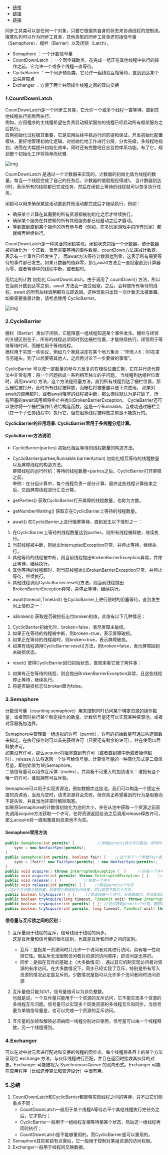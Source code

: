 - [链接](https://blog.csdn.net/vernonzheng/article/details/8280032)
- [链接](https://www.cnblogs.com/dolphin0520/p/3920397.html)
- [链接](https://www.cnblogs.com/yiqiu2324/p/3243828.html)

同步工具类可以是任何一个对象，只要它根据其自身的状态来协调线程的控制流。\
阻塞队列可以作为同步工具类，其他类型的同步工具类还包括信号量（Semaphore）、栅栏（Barrier）以及闭锁（Latch）。

- Semaphore           ：一个计数信号量
- CountDownLatch      ：一个同步辅助类，在完成一组正在其他线程中执行的操作之前，它允许一个或多个线程一直等待。 
- CyclicBarrier       ：一个同步辅助类，它允许一组线程互相等待，直到到达某个公共屏障点 
- Exchanger           ：方便了两个共同操作线程之间的双向交换

### 1.CountDownLatch
CountDownLatch是一个同步工具类，它允许一个或多个线程一直等待，直到其他线程执行完后再执行。\
例如，应用程序的主线程希望在负责启动框架服务的线程已经启动所有框架服务之后执行。\
应用初始化过程极其重要，它是应用后续平稳运行的前提和保证。开发初始化配置模块，更好地管理初始化逻辑，对初始化地工作进行分层，分优先级，多线程地规划，进而在大幅提升初始化效率，同时还有完整地日志监控体系功能。有了它，规划整个初始化工作将简单而优雅.

![img](img/latch.jpg)

CountDownLatch 是通过一个计数器来实现的，计数器的初始化值为线程的数量。每当一个线程完成了自己的任务后，计数器的值就相应得减1。
当计数器到达0时，表示所有的线程都已完成任务，然后在闭锁上等待的线程就可以恢复执行任务。

闭锁可以用来确保某些活动直到其他活动都完成后才继续执行，例如：
- 确保某个计算在其需要的所有资源都被初始化之后才继续执行。
- 确保某个服务在其依赖的所有其他服务都已经启动之后才启动。
- 等到直到直到某个操作的所有参与者（例如，在多玩家游戏中的所有玩家）都就绪再继续执行。

CountDownLatch是一种灵活的闭锁实现。闭锁状态包括一个计数器，该计数器被初始化为一个正数，表示需要等待的事件数量。countDown方法递减计数器，表示有一个事件已经发生了，
而await方法等待计数器达到零，这表示所有需要等待的事件都已发生。如果计数器的值非零，那么await方法会一直阻塞直到计算器为零，或者等待中的线程中断，或者超时。

用给定的计数 初始化 CountDownLatch。由于调用了 countDown() 方法，所以在当前计数到达零之前，await 方法会一直受阻塞。之后，会释放所有等待的线程，await 的所有后续调用都将立即返回。这种现象只出现一次计数无法被重置。如果需要重置计数，请考虑使用 CyclicBarrier。

![img](img/latch_methods.png)

### 2.CycleBarrier
栅栏（Bariier）类似于闭锁，它能阻塞一组线程知道某个事件发生。栅栏与闭锁的关键区别在于，所有的线程必须同时到达栅栏位置，才能继续执行。闭锁用于等待等待时间，而栅栏用于等待线程。\
栅栏用于实现一些协议，例如几个家庭决定在某个地方集合：“所有人6：00在麦当劳碰头，到了以后要等其他人，之后再讨论下一步要做的事情”。

CyclicBarrier 可以使一定数量的参与方反复的在栅栏位置汇聚，它在并行迭代算法中非常有用：将一个问题拆成一系列相互独立的子问题。
当线程到达栅栏位置时，调用await() 方法，这个方法是阻塞方法，直到所有线程到达了栅栏位置，那么栅栏被打开，此时所有线程被释放，而栅栏将被重置以便下次使用。
如果对await的调用超时，或者await阻塞的线程被中断，那么栅栏就认为是打破了，所有阻塞的await调用都将终止并抛出BrokenBarrierException。
CycleBarrier还可以使你将一个栅栏操作传递给构造函数，这是一个Runnable，当成功通过栅栏会（在一个子任务线程中）执行它，但在阻塞线程被释放之前是不能执行的。

**CyclicBarrier的应用场景: CyclicBarrier常用于多线程分组计算。**

#### CyclicBarrier方法说明
- CyclicBarrier(parties)
初始化相互等待的线程数量的构造方法。

- CyclicBarrier(parties,Runnable barrierAction)
初始化相互等待的线程数量以及屏障线程的构造方法。\
屏障线程的运行时机：等待的线程数量=parties之后，CyclicBarrier打开屏障之前。\
举例：在分组计算中，每个线程负责一部分计算，最终这些线程计算结束之后，交由屏障线程进行汇总计算。

- getParties()
获取CyclicBarrier打开屏障的线程数量，也称为方数。

- getNumberWaiting()
获取正在CyclicBarrier上等待的线程数量。

- await()
在CyclicBarrier上进行阻塞等待，直到发生以下情形之一：
1. 在CyclicBarrier上等待的线程数量达到parties，则所有线程被释放，继续执行。
1. 当前线程被中断，则抛出InterruptedException异常，并停止等待，继续执行。
1. 其他等待的线程被中断，则当前线程抛出BrokenBarrierException异常，并停止等待，继续执行。
1. 其他等待的线程超时，则当前线程抛出BrokenBarrierException异常，并停止等待，继续执行。
1. 其他线程调用CyclicBarrier.reset()方法，则当前线程抛出BrokenBarrierException异常，并停止等待，继续执行。

- await(timeout,TimeUnit)
在CyclicBarrier上进行限时的阻塞等待，直到发生同上情形之一：

- isBroken()
获取是否破损标志位broken的值，此值有以下几种情况：
1. CyclicBarrier初始化时，broken=false，表示屏障未破损。
1. 如果正在等待的线程被中断，则broken=true，表示屏障破损。
1. 如果正在等待的线程超时，则broken=true，表示屏障破损。
1. 如果有线程调用CyclicBarrier.reset()方法，则broken=false，表示屏障回到未破损状态。

- reset()
使得CyclicBarrier回归初始状态，直观来看它做了两件事：
1. 如果有正在等待的线程，则会抛出BrokenBarrierException异常，且这些线程停止等待，继续执行。
1. 将是否破损标志位broken置为false。

### 3.Semaphore
计数信号量（counting semaphore）用来控制同时访问某个特定资源的操作数量，或者同时执行某个制定操作的数量。计数信号量还可以实现某种资源池，或者对容器施加边界。

Semaphore中管理着一组虚拟的许可（permit），许可的初始数量可通过构造函数来指定。在执行操作时可以首先获得许可（只要还有剩余的许可），并在使用以后释放许可。\
如果没有许可，那么acquire将阻塞直到有许可（或者直到被中断或者操作超时）。release方法将返回一个许可给信号量。计算信号量的一种简化形式是二值信号量，即初始值为1的Semaphore。\
二值信号量可以用作互斥体（mutex），并具备不可重入的加锁语义：谁拥有这个唯一的许可，谁就拥有可互斥锁。

Semaphore可以用于实现资源池，例如数据库连接池。我们可以构造一个固定长度的资源池，当池为空时，请求资源将会失败，但你真正希望看到的行为是阻塞而不是失败，并且当池非空时解除阻塞。\
如果将Semaphore的计数值初始化为池的大小，并在从池中获取一个资源之前首先调用acquire方法获取一个许可，在将资源返回给池之后调用release释放许可，那么acquire将一直阻塞直到资源池不为空。

#### Semaphore常用方法

```java
public Semaphore(int permits) {          //参数permits表示许可数目，即同时可以允许多少线程进行访问
    sync = new NonfairSync(permits);
}
public Semaphore(int permits, boolean fair) {    //这个多了一个参数fair表示是否是公平的，即等待时间越久的越先获取许可
    sync = (fair)? new FairSync(permits) : new NonfairSync(permits);
}
public void acquire() throws InterruptedException {  }     //获取一个许可
public void acquire(int permits) throws InterruptedException { }    //获取permits个许可
public void release() { }          //释放一个许可
public void release(int permits) { }    //释放permits个许可
//这4个方法都会被阻塞，如果想立即得到执行结果，可以使用下面几个方法：
public boolean tryAcquire() { };    //尝试获取一个许可，若获取成功，则立即返回true，若获取失败，则立即返回false
public boolean tryAcquire(long timeout, TimeUnit unit) throws InterruptedException { };  //尝试获取一个许可，若在指定的时间内获取成功，则立即返回true，否则则立即返回false
public boolean tryAcquire(int permits) { }; //尝试获取permits个许可，若获取成功，则立即返回true，若获取失败，则立即返回false
public boolean tryAcquire(int permits, long timeout, TimeUnit unit) throws InterruptedException { }; //尝试获取permits个许可，若在指定的时间内获取成功，则立即返回true，否则则立即返回false

```

#### 信号量与互斥锁之间的区别：  
1. 互斥量用于线程的互斥，信号线用于线程的同步。    
这是互斥量和信号量的根本区别，也就是互斥和同步之间的区别。    

    - 互斥：是指某一资源同时只允许一个访问者对其进行访问，具有唯一性和排它性。但互斥无法限制访问者对资源的访问顺序，即访问是无序的。    
    - 同步：是指在互斥的基础上（大多数情况），通过其它机制实现访问者对资源的有序访问。在大多数情况下，同步已经实现了互斥，特别是所有写入资源的情况必定是互斥的。少数情况是指可以允许多个访问者同时访问资源    
  
2. 互斥量值只能为0/1，信号量值可以为非负整数。    
  也就是说，一个互斥量只能用于一个资源的互斥访问，它不能实现多个资源的多线程互斥问题。信号量可以实现多个同类资源的多线程互斥和同步。当信号量为单值信号量是，也可以完成一个资源的互斥访问。    
  
3. 互斥量的加锁和解锁必须由同一线程分别对应使用，信号量可以由一个线程释放，另一个线程得到。  

### 4.Exchanger

可以在对中对元素进行配对和交换的线程的同步点。每个线程将条目上的某个方法呈现给 exchange 方法，与伙伴线程进行匹配，并且在返回时接收其伙伴的对象。Exchanger 可能被视为 SynchronousQueue 的双向形式。Exchanger 可能在应用程序（比如遗传算法和管道设计）中很有用。

### 5.总结
1. CountDownLatch和CyclicBarrier都能够实现线程之间的等待，只不过它们侧重点不同：
    - CountDownLatch一般用于某个线程A等待若干个其他线程执行完任务之后，它才执行；
    - CyclicBarrier一般用于一组线程互相等待至某个状态，然后这一组线程再同时执行；
    - CountDownLatch是不能够重用的，而CyclicBarrier是可以重用的。
2. Semaphore其实和锁有点类似，它一般用于控制对某组资源的访问权限。
3. Exchanger一般用于线程间交换数据。


